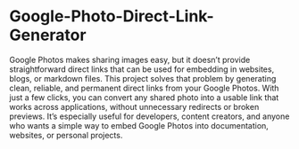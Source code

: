# Google-Photo-Direct-Link-Generator
Google Photos makes sharing images easy, but it doesn’t provide straightforward direct links that can be used for embedding in websites, blogs, or markdown files. This project solves that problem by generating clean, reliable, and permanent direct links from your Google Photos. With just a few clicks, you can convert any shared photo into a usable link that works across applications, without unnecessary redirects or broken previews. It’s especially useful for developers, content creators, and anyone who wants a simple way to embed Google Photos into documentation, websites, or personal projects.
